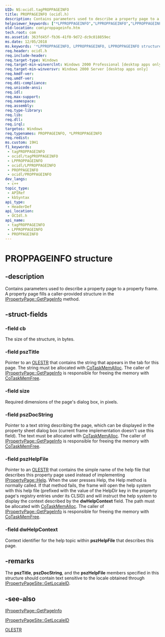 ```yaml
---
UID: NS:ocidl.tagPROPPAGEINFO
title: PROPPAGEINFO (ocidl.h)
description: Contains parameters used to describe a property page to a property frame. A property page fills a caller-provided structure in the IPropertyPage::GetPageInfo method.
helpviewer_keywords: ["*LPPROPPAGEINFO","LPPROPPAGEINFO","LPPROPPAGEINFO structure pointer [COM]","PROPPAGEINFO","PROPPAGEINFO structure [COM]","_ctrl_PROPPAGEINFO","com.proppageinfo","ocidl/LPPROPPAGEINFO","ocidl/PROPPAGEINFO"]
old-location: com\proppageinfo.htm
tech.root: com
ms.assetid: 363fd45f-fb36-41f0-9d72-dc9c018859ec
ms.date: 12/05/2018
ms.keywords: '*LPPROPPAGEINFO, LPPROPPAGEINFO, LPPROPPAGEINFO structure pointer [COM], PROPPAGEINFO, PROPPAGEINFO structure [COM], _ctrl_PROPPAGEINFO, com.proppageinfo, ocidl/LPPROPPAGEINFO, ocidl/PROPPAGEINFO'
req.header: ocidl.h
req.include-header: 
req.target-type: Windows
req.target-min-winverclnt: Windows 2000 Professional [desktop apps only]
req.target-min-winversvr: Windows 2000 Server [desktop apps only]
req.kmdf-ver: 
req.umdf-ver: 
req.ddi-compliance: 
req.unicode-ansi: 
req.idl: 
req.max-support: 
req.namespace: 
req.assembly: 
req.type-library: 
req.lib: 
req.dll: 
req.irql: 
targetos: Windows
req.typenames: PROPPAGEINFO, *LPPROPPAGEINFO
req.redist: 
ms.custom: 19H1
f1_keywords:
 - tagPROPPAGEINFO
 - ocidl/tagPROPPAGEINFO
 - LPPROPPAGEINFO
 - ocidl/LPPROPPAGEINFO
 - PROPPAGEINFO
 - ocidl/PROPPAGEINFO
dev_langs:
 - c++
topic_type:
 - APIRef
 - kbSyntax
api_type:
 - HeaderDef
api_location:
 - OCIdl.h
api_name:
 - tagPROPPAGEINFO
 - LPPROPPAGEINFO
 - PROPPAGEINFO
---
```


# PROPPAGEINFO structure


## -description

Contains parameters used to describe a property page to a property frame. A property page fills a caller-provided structure in the <a href="/windows/desktop/api/ocidl/nf-ocidl-ipropertypage-getpageinfo">IPropertyPage::GetPageInfo</a> method.

## -struct-fields

### -field cb

The size of the structure, in bytes.

### -field pszTitle

Pointer to an <a href="/windows/desktop/api/wtypesbase/nf-wtypesbase-olestr">OLESTR</a> that contains the string that appears in the tab for this page. The string must be allocated with <a href="/windows/desktop/api/combaseapi/nf-combaseapi-cotaskmemalloc">CoTaskMemAlloc</a>. The caller of <a href="/windows/desktop/api/ocidl/nf-ocidl-ipropertypage-getpageinfo">IPropertyPage::GetPageInfo</a> is responsible for freeing the memory with <a href="/windows/desktop/api/combaseapi/nf-combaseapi-cotaskmemfree">CoTaskMemFree</a>.

### -field size

Required dimensions of the page's dialog box, in pixels.

### -field pszDocString

Pointer to a text string describing the page, which can be displayed in the property sheet dialog box (current frame implementation doesn't use this field). The text must be allocated with <a href="/windows/desktop/api/combaseapi/nf-combaseapi-cotaskmemalloc">CoTaskMemAlloc</a>. The caller of <a href="/windows/desktop/api/ocidl/nf-ocidl-ipropertypage-getpageinfo">IPropertyPage::GetPageInfo</a> is responsible for freeing the memory with <a href="/windows/desktop/api/combaseapi/nf-combaseapi-cotaskmemfree">CoTaskMemFree</a>.

### -field pszHelpFile

Pointer to an <a href="/windows/desktop/api/wtypesbase/nf-wtypesbase-olestr">OLESTR</a> that contains the simple name of the help file that describes this property page used instead of implementing <a href="/windows/desktop/api/ocidl/nf-ocidl-ipropertypage-help">IPropertyPage::Help</a>. When the user presses Help, the Help method is normally called. If that method fails, the frame will open the help system with this help file (prefixed with the value of the HelpDir key in the property page's registry entries under its CLSID) and will instruct the help system to display the context described by the <b>dwHelpContext</b> field. The path must be allocated with <a href="/windows/desktop/api/combaseapi/nf-combaseapi-cotaskmemalloc">CoTaskMemAlloc</a>. The caller of <a href="/windows/desktop/api/ocidl/nf-ocidl-ipropertypage-getpageinfo">IPropertyPage::GetPageInfo</a> is responsible for freeing the memory with <a href="/windows/desktop/api/combaseapi/nf-combaseapi-cotaskmemfree">CoTaskMemFree</a>.

### -field dwHelpContext

Context identifier for the help topic within <b>pszHelpFile</b> that describes this page.

## -remarks

The <b>pszTitle</b>, <b>pszDocString</b>, and the <b>pszHelpFile</b> members specified in this structure should contain text sensitive to the locale obtained through <a href="/windows/desktop/api/ocidl/nf-ocidl-ipropertypagesite-getlocaleid">IPropertyPageSite::GetLocaleID</a>.

## -see-also

<a href="/windows/desktop/api/ocidl/nf-ocidl-ipropertypage-getpageinfo">IPropertyPage::GetPageInfo</a>



<a href="/windows/desktop/api/ocidl/nf-ocidl-ipropertypagesite-getlocaleid">IPropertyPageSite::GetLocaleID</a>



<a href="/windows/desktop/api/wtypesbase/nf-wtypesbase-olestr">OLESTR</a>

